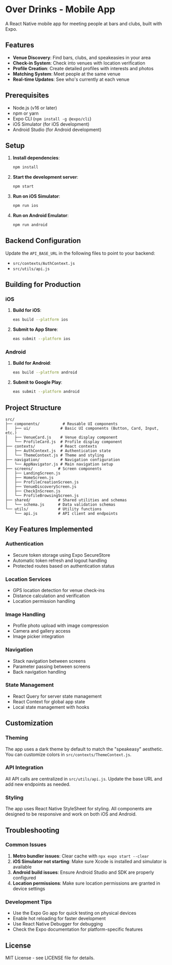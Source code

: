 # Over Drinks - Mobile App

A React Native mobile app for meeting people at bars and clubs, built with Expo.

## Features

- **Venue Discovery**: Find bars, clubs, and speakeasies in your area
- **Check-in System**: Check into venues with location verification
- **Profile Creation**: Create detailed profiles with interests and photos
- **Matching System**: Meet people at the same venue
- **Real-time Updates**: See who's currently at each venue

## Prerequisites

- Node.js (v16 or later)
- npm or yarn
- Expo CLI (`npm install -g @expo/cli`)
- iOS Simulator (for iOS development)
- Android Studio (for Android development)

## Setup

1. **Install dependencies**:
   ```bash
   npm install
   ```

2. **Start the development server**:
   ```bash
   npm start
   ```

3. **Run on iOS Simulator**:
   ```bash
   npm run ios
   ```

4. **Run on Android Emulator**:
   ```bash
   npm run android
   ```

## Backend Configuration

Update the `API_BASE_URL` in the following files to point to your backend:
- `src/contexts/AuthContext.js`
- `src/utils/api.js`

## Building for Production

### iOS

1. **Build for iOS**:
   ```bash
   eas build --platform ios
   ```

2. **Submit to App Store**:
   ```bash
   eas submit --platform ios
   ```

### Android

1. **Build for Android**:
   ```bash
   eas build --platform android
   ```

2. **Submit to Google Play**:
   ```bash
   eas submit --platform android
   ```

## Project Structure

```
src/
├── components/          # Reusable UI components
│   ├── ui/             # Basic UI components (Button, Card, Input, etc.)
│   ├── VenueCard.js    # Venue display component
│   └── ProfileCard.js  # Profile display component
├── contexts/           # React contexts
│   ├── AuthContext.js  # Authentication state
│   └── ThemeContext.js # Theme and styling
├── navigation/         # Navigation configuration
│   └── AppNavigator.js # Main navigation setup
├── screens/           # Screen components
│   ├── LandingScreen.js
│   ├── HomeScreen.js
│   ├── ProfileCreationScreen.js
│   ├── VenueDiscoveryScreen.js
│   ├── CheckInScreen.js
│   └── ProfileBrowsingScreen.js
├── shared/            # Shared utilities and schemas
│   └── schema.js      # Data validation schemas
└── utils/             # Utility functions
    └── api.js         # API client and endpoints
```

## Key Features Implemented

### Authentication
- Secure token storage using Expo SecureStore
- Automatic token refresh and logout handling
- Protected routes based on authentication status

### Location Services
- GPS location detection for venue check-ins
- Distance calculation and verification
- Location permission handling

### Image Handling
- Profile photo upload with image compression
- Camera and gallery access
- Image picker integration

### Navigation
- Stack navigation between screens
- Parameter passing between screens
- Back navigation handling

### State Management
- React Query for server state management
- React Context for global app state
- Local state management with hooks

## Customization

### Theming
The app uses a dark theme by default to match the "speakeasy" aesthetic. You can customize colors in `src/contexts/ThemeContext.js`.

### API Integration
All API calls are centralized in `src/utils/api.js`. Update the base URL and add new endpoints as needed.

### Styling
The app uses React Native StyleSheet for styling. All components are designed to be responsive and work on both iOS and Android.

## Troubleshooting

### Common Issues

1. **Metro bundler issues**: Clear cache with `npx expo start --clear`
2. **iOS Simulator not starting**: Make sure Xcode is installed and simulator is available
3. **Android build issues**: Ensure Android Studio and SDK are properly configured
4. **Location permissions**: Make sure location permissions are granted in device settings

### Development Tips

- Use the Expo Go app for quick testing on physical devices
- Enable hot reloading for faster development
- Use React Native Debugger for debugging
- Check the Expo documentation for platform-specific features

## License

MIT License - see LICENSE file for details.
